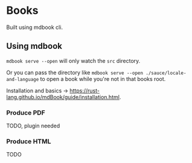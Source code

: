 # Books
Built using mdbook cli. 


## Using mdbook
`mdbook serve --open` will only watch the `src` directory. 

Or you can pass the directory like `mdbook serve --open ./sauce/locale-and-language` to open a book while you're not in that books root.

Installation and basics -> https://rust-lang.github.io/mdBook/guide/installation.html.


### Produce PDF
TODO, plugin needed

### Produce HTML
TODO